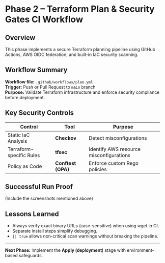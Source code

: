 # Phase 2 – Terraform Plan & Security Gates CI Workflow

## Overview
This phase implements a secure Terraform planning pipeline using GitHub Actions, AWS OIDC federation, and built-in IaC security scanning.

## Workflow Summary
**Workflow file:** `.github/workflows/plan.yml`  
**Trigger:** Push or Pull Request to `main` branch  
**Purpose:** Validate Terraform infrastructure and enforce security compliance before deployment.

## Key Security Controls
| Control | Tool | Purpose |
|----------|------|----------|
| Static IaC Analysis | **Checkov** | Detect misconfigurations |
| Terraform-specific Rules | **tfsec** | Identify AWS resource misconfigurations |
| Policy as Code | **Conftest (OPA)** | Enforce custom Rego policies |

## Successful Run Proof
(Include the screenshots mentioned above)

## Lessons Learned
- Always verify exact binary URLs (case-sensitive) when using wget in CI.  
- Separate install steps simplify debugging.  
- `|| true` allows non-critical scan warnings without breaking the pipeline.

---
**Next Phase:** Implement the **Apply (deployment)** stage with environment-based safeguards.

